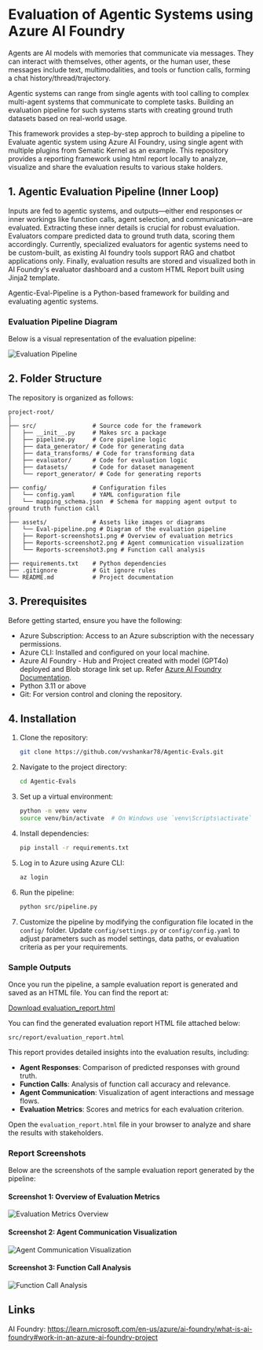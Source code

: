 # Evaluation of Agentic Systems using Azure AI Foundry

Agents are AI models with memories that communicate via messages. They can interact with themselves, other agents, or the human user, these messages include text, multimodalities, and tools or function calls, forming a chat history/thread/trajectory.

Agentic systems can range from single agents with tool calling to complex multi-agent systems that communicate to complete tasks. Building an evaluation pipeline for such systems starts with creating ground truth datasets based on real-world usage. 

This framework provides a step-by-step approch to building a pipeline to Evaluate agentic system using Azure AI Foundry, using single agent with multiple plugins from Sematic Kernel as an example. This repository provides a reporting framework using html report locally to analyze, visualize and share the evaluation results to various stake holders. 

## 1. Agentic Evaluation Pipeline (Inner Loop)
Inputs are fed to agentic systems, and outputs—either end responses or inner workings like function calls, agent selection, and communication—are evaluated.
Extracting these inner details is crucial for robust evaluation. Evaluators compare predicted data to ground truth data, scoring them accordingly. 
Currently, specialized evaluators for agentic systems need to be custom-built, as existing AI foundry tools support RAG and chatbot applications only. 
Finally, evaluation results are stored and visualized both in AI Foundry's evaluator dashboard and a custom HTML Report built using Jinja2 template. 

Agentic-Eval-Pipeline is a Python-based framework for building and evaluating agentic systems.

### Evaluation Pipeline Diagram

Below is a visual representation of the evaluation pipeline:

![Evaluation Pipeline](assets/Eval-pipeline.png)


## 2. Folder Structure

The repository is organized as follows:

```
project-root/
│
├── src/                # Source code for the framework
│   ├── __init__.py     # Makes src a package
│   ├── pipeline.py     # Core pipeline logic
│   ├── data_generator/ # Code for generating data
│   ├── data_transforms/ # Code for transforming data
│   ├── evaluator/      # Code for evaluation logic
│   ├── datasets/       # Code for dataset management
│   └── report_generator/ # Code for generating reports
│
├── config/             # Configuration files
│   └── config.yaml     # YAML configuration file
│   └── mapping_schema.json  # Schema for mapping agent output to ground truth function call
│
├── assets/             # Assets like images or diagrams
│   └── Eval-pipeline.png # Diagram of the evaluation pipeline
│   ├── Report-screenshots1.png # Overview of evaluation metrics
│   ├── Reports-screenshot2.png # Agent communication visualization
│   └── Reports-screenshot3.png # Function call analysis
│
├── requirements.txt    # Python dependencies
├── .gitignore          # Git ignore rules
└── README.md           # Project documentation
```

## 3. Prerequisites
Before getting started, ensure you have the following:

- Azure Subscription: Access to an Azure subscription with the necessary permissions.
- Azure CLI: Installed and configured on your local machine.
- Azure AI Foundry - Hub and Project created with model (GPT4o) deployed and Blob storage link set up. Refer [Azure AI Foundry Documentation](https://learn.microsoft.com/en-us/azure/ai-foundry/what-is-ai-foundry#work-in-an-azure-ai-foundry-project).
- Python 3.11 or above
- Git: For version control and cloning the repository.


## 4. Installation
1. Clone the repository:
   ```bash
   git clone https://github.com/vvshankar78/Agentic-Evals.git
   ```
2. Navigate to the project directory:
   ```bash
   cd Agentic-Evals
   ```
3. Set up a virtual environment:
   ```bash
   python -m venv venv
   source venv/bin/activate  # On Windows use `venv\Scripts\activate`
   ```

4. Install dependencies:
   ```bash
   pip install -r requirements.txt
   ```
5. Log in to Azure using Azure CLI:
   ```bash
   az login
   ```
6. Run the pipeline:
   ```bash
   python src/pipeline.py
   ```
7. Customize the pipeline by modifying the configuration file located in the `config/` folder. Update `config/settings.py` or `config/config.yaml` to adjust parameters such as model settings, data paths, or evaluation criteria as per your requirements.



### Sample Outputs

Once you run the pipeline, a sample evaluation report is generated and saved as an HTML file. You can find the report at:

[Download evaluation_report.html](src/report/evaluation_report.html)

You can find the generated evaluation report HTML file attached below:
```
src/report/evaluation_report.html
```

This report provides detailed insights into the evaluation results, including:

- **Agent Responses**: Comparison of predicted responses with ground truth.
- **Function Calls**: Analysis of function call accuracy and relevance.
- **Agent Communication**: Visualization of agent interactions and message flows.
- **Evaluation Metrics**: Scores and metrics for each evaluation criterion.

Open the `evaluation_report.html` file in your browser to analyze and share the results with stakeholders.

### Report Screenshots

Below are the screenshots of the sample evaluation report generated by the pipeline:

#### Screenshot 1: Overview of Evaluation Metrics
![Evaluation Metrics Overview](assets/Report-screenshots1.png)


#### Screenshot 2: Agent Communication Visualization
![Agent Communication Visualization](assets/Reports-screenshot2.png)

#### Screenshot 3: Function Call Analysis
![Function Call Analysis](assets/Reports-screenshot3.png)




## Links
AI Foundry: https://learn.microsoft.com/en-us/azure/ai-foundry/what-is-ai-foundry#work-in-an-azure-ai-foundry-project